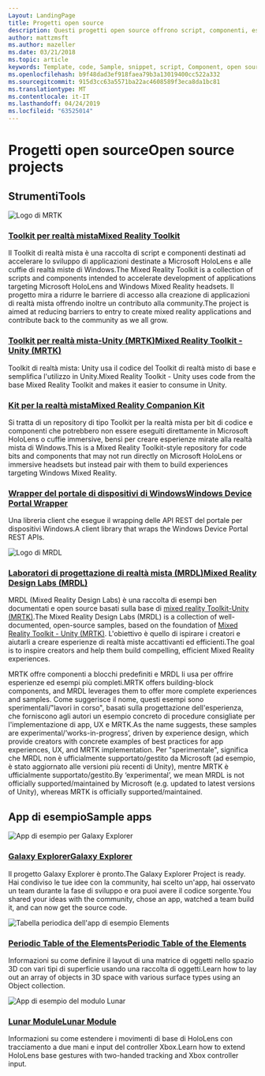 ```yaml
---
Layout: LandingPage
title: Progetti open source
description: Questi progetti open source offrono script, componenti, esempi ed esempi di sviluppo di realtà mista in Microsoft che consentono di accelerare lo sviluppo di realtà mista.
author: mattzmsft
ms.author: mazeller
ms.date: 03/21/2018
ms.topic: article
keywords: Template, code, Sample, snippet, script, Component, open source, Project
ms.openlocfilehash: b9f48dad3ef918faea79b3a13019400cc522a332
ms.sourcegitcommit: 915d3cc63a5571ba22ac4608589f3eca8da1bc81
ms.translationtype: MT
ms.contentlocale: it-IT
ms.lasthandoff: 04/24/2019
ms.locfileid: "63525014"
---
```

# <a name="open-source-projects"></a><span data-ttu-id="739dd-104">Progetti open source</span><span class="sxs-lookup"><span data-stu-id="739dd-104">Open source projects</span></span>

## <a name="tools"></a><span data-ttu-id="739dd-105">Strumenti</span><span class="sxs-lookup"><span data-stu-id="739dd-105">Tools</span></span>

![Logo di MRTK](images/MRTK_Logo_Rev.png)

### <a name="mixed-reality-toolkithttpsgithubcommicrosoftholotoolkit"></a>[<span data-ttu-id="739dd-107">Toolkit per realtà mista</span><span class="sxs-lookup"><span data-stu-id="739dd-107">Mixed Reality Toolkit</span></span>](https://github.com/microsoft/HoloToolkit)

<span data-ttu-id="739dd-108">Il Toolkit di realtà mista è una raccolta di script e componenti destinati ad accelerare lo sviluppo di applicazioni destinate a Microsoft HoloLens e alle cuffie di realtà miste di Windows.</span><span class="sxs-lookup"><span data-stu-id="739dd-108">The Mixed Reality Toolkit is a collection of scripts and components intended to accelerate development of applications targeting Microsoft HoloLens and Windows Mixed Reality headsets.</span></span> <span data-ttu-id="739dd-109">Il progetto mira a ridurre le barriere di accesso alla creazione di applicazioni di realtà mista offrendo inoltre un contributo alla community.</span><span class="sxs-lookup"><span data-stu-id="739dd-109">The project is aimed at reducing barriers to entry to create mixed reality applications and contribute back to the community as we all grow.</span></span> 

### <a name="mixed-reality-toolkit---unity-mrtkhttpsgithubcommicrosoftholotoolkit-unity"></a>[<span data-ttu-id="739dd-110">Toolkit per realtà mista-Unity (MRTK)</span><span class="sxs-lookup"><span data-stu-id="739dd-110">Mixed Reality Toolkit - Unity (MRTK)</span></span>](https://github.com/microsoft/HoloToolkit-Unity)

<span data-ttu-id="739dd-111">Toolkit di realtà mista: Unity usa il codice del Toolkit di realtà misto di base e semplifica l'utilizzo in Unity.</span><span class="sxs-lookup"><span data-stu-id="739dd-111">Mixed Reality Toolkit - Unity uses code from the base Mixed Reality Toolkit and makes it easier to consume in Unity.</span></span> 

### <a name="mixed-reality-companion-kithttpsgithubcommicrosofthololenscompanionkit"></a>[<span data-ttu-id="739dd-112">Kit per la realtà mista</span><span class="sxs-lookup"><span data-stu-id="739dd-112">Mixed Reality Companion Kit</span></span>](https://github.com/Microsoft/HoloLensCompanionKit)

<span data-ttu-id="739dd-113">Si tratta di un repository di tipo Toolkit per la realtà mista per bit di codice e componenti che potrebbero non essere eseguiti direttamente in Microsoft HoloLens o cuffie immersive, bensì per creare esperienze mirate alla realtà mista di Windows.</span><span class="sxs-lookup"><span data-stu-id="739dd-113">This is a Mixed Reality Toolkit-style repository for code bits and components that may not run directly on Microsoft HoloLens or immersive headsets but instead pair with them to build experiences targeting Windows Mixed Reality.</span></span> 

### <a name="windows-device-portal-wrapperhttpsgithubcommicrosoftwindowsdeviceportalwrapper"></a>[<span data-ttu-id="739dd-114">Wrapper del portale di dispositivi di Windows</span><span class="sxs-lookup"><span data-stu-id="739dd-114">Windows Device Portal Wrapper</span></span>](https://github.com/Microsoft/WindowsDevicePortalWrapper)

<span data-ttu-id="739dd-115">Una libreria client che esegue il wrapping delle API REST del portale per dispositivi Windows.</span><span class="sxs-lookup"><span data-stu-id="739dd-115">A client library that wraps the Windows Device Portal REST APIs.</span></span>

![Logo di MRDL](images/MRDL_Logo_Rev.png)

### <a name="mixed-reality-design-labs-mrdlhttpsgithubcommicrosoftmrdesignlabsunity"></a>[<span data-ttu-id="739dd-117">Laboratori di progettazione di realtà mista (MRDL)</span><span class="sxs-lookup"><span data-stu-id="739dd-117">Mixed Reality Design Labs (MRDL)</span></span>](https://github.com/Microsoft/MRDesignLabs_Unity)

<span data-ttu-id="739dd-118">MRDL (Mixed Reality Design Labs) è una raccolta di esempi ben documentati e open source basati sulla base di [mixed reality Toolkit-Unity (MRTK)](https://github.com/microsoft/HoloToolkit-Unity).</span><span class="sxs-lookup"><span data-stu-id="739dd-118">The Mixed Reality Design Labs (MRDL) is a collection of well-documented, open-source samples, based on the foundation of [Mixed Reality Toolkit - Unity (MRTK)](https://github.com/microsoft/HoloToolkit-Unity).</span></span> <span data-ttu-id="739dd-119">L'obiettivo è quello di ispirare i creatori e aiutarli a creare esperienze di realtà miste accattivanti ed efficienti.</span><span class="sxs-lookup"><span data-stu-id="739dd-119">The goal is to inspire creators and help them build compelling, efficient Mixed Reality experiences.</span></span>

<span data-ttu-id="739dd-120">MRTK offre componenti a blocchi predefiniti e MRDL li usa per offrire esperienze ed esempi più completi.</span><span class="sxs-lookup"><span data-stu-id="739dd-120">MRTK offers building-block components, and MRDL leverages them to offer more complete experiences and samples.</span></span> <span data-ttu-id="739dd-121">Come suggerisce il nome, questi esempi sono sperimentali/"lavori in corso", basati sulla progettazione dell'esperienza, che forniscono agli autori un esempio concreto di procedure consigliate per l'implementazione di app, UX e MRTK.</span><span class="sxs-lookup"><span data-stu-id="739dd-121">As the name suggests, these samples are experimental/’works-in-progress’, driven by experience design, which provide creators with concrete examples of best practices for app experiences, UX, and MRTK implementation.</span></span> <span data-ttu-id="739dd-122">Per "sperimentale", significa che MRDL non è ufficialmente supportato/gestito da Microsoft (ad esempio, è stato aggiornato alle versioni più recenti di Unity), mentre MRTK è ufficialmente supportato/gestito.</span><span class="sxs-lookup"><span data-stu-id="739dd-122">By ‘experimental’, we mean MRDL is not officially supported/maintained by Microsoft (e.g. updated to latest versions of Unity), whereas MRTK is officially supported/maintained.</span></span>


## <a name="sample-apps"></a><span data-ttu-id="739dd-123">App di esempio</span><span class="sxs-lookup"><span data-stu-id="739dd-123">Sample apps</span></span>

![App di esempio per Galaxy Explorer](images/galaxyexplorer-tile.jpg)
### <a name="galaxy-explorergalaxy-explorermd"></a>[<span data-ttu-id="739dd-125">Galaxy Explorer</span><span class="sxs-lookup"><span data-stu-id="739dd-125">Galaxy Explorer</span></span>](galaxy-explorer.md)

<span data-ttu-id="739dd-126">Il progetto Galaxy Explorer è pronto.</span><span class="sxs-lookup"><span data-stu-id="739dd-126">The Galaxy Explorer Project is ready.</span></span> <span data-ttu-id="739dd-127">Hai condiviso le tue idee con la community, hai scelto un'app, hai osservato un team durante la fase di sviluppo e ora puoi avere il codice sorgente.</span><span class="sxs-lookup"><span data-stu-id="739dd-127">You shared your ideas with the community, chose an app, watched a team build it, and can now get the source code.</span></span> 

![Tabella periodica dell'app di esempio Elements](images/periodictableofelementsapp-tile.jpg)
### <a name="periodic-table-of-the-elementsperiodic-table-of-the-elementsmd"></a>[<span data-ttu-id="739dd-129">Periodic Table of the Elements</span><span class="sxs-lookup"><span data-stu-id="739dd-129">Periodic Table of the Elements</span></span>](periodic-table-of-the-elements.md)

<span data-ttu-id="739dd-130">Informazioni su come definire il layout di una matrice di oggetti nello spazio 3D con vari tipi di superficie usando una raccolta di oggetti.</span><span class="sxs-lookup"><span data-stu-id="739dd-130">Learn how to lay out an array of objects in 3D space with various surface types using an Object collection.</span></span>

![App di esempio del modulo Lunar](images/lunar-module-tile.png)
### <a name="lunar-modulelunar-modulemd"></a>[<span data-ttu-id="739dd-132">Lunar Module</span><span class="sxs-lookup"><span data-stu-id="739dd-132">Lunar Module</span></span>](lunar-module.md)

<span data-ttu-id="739dd-133">Informazioni su come estendere i movimenti di base di HoloLens con tracciamento a due mani e input del controller Xbox.</span><span class="sxs-lookup"><span data-stu-id="739dd-133">Learn how to extend HoloLens base gestures with two-handed tracking and Xbox controller input.</span></span>




